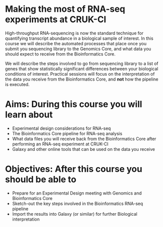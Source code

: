 # Making the most of RNA-seq experiments at CRUK-CI

High-throughput RNA-sequencing is now the standard technique for quantifying transcript abundance in a biological sample of interest. In this course we will describe the automated processes that place once you submit you sequencing library to the Genomics Core, and what data you should expect to receive from the Bioinformatics Core.

We will describe the steps involved to go from sequencing library to a list of genes that show statistically significant differences between your biological conditions of interest. Practical sessions will focus on the interpretation of the data you receive from the Bioinformatics Core, and **not** how the pipeline is executed.

# Aims: During this course you will learn about

- Experimental design considerations for RNA-seq
- The Bioinformatics Core pipeline for RNA-seq analysis
- What data files you will receive back from the Bioinformatics Core after performing an RNA-seq experiment at CRUK-CI
- Galaxy and other online tools that can be used on the data you receive

# Objectives: After this course you should be able to

- Prepare for an Experimental Design meeting with Genomics and Bioinformatics Core
- Sketch-out the key steps involved in the Bioinformatics RNA-seq pipeline
- Import the results into Galaxy (or similar) for further Biological interpretation
